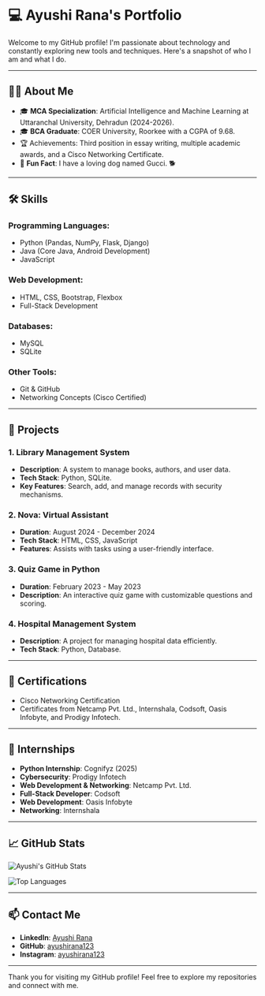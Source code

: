 # 💻 Ayushi Rana's Portfolio

Welcome to my GitHub profile! I'm passionate about technology and constantly exploring new tools and techniques. Here's a snapshot of who I am and what I do.

---

## 👩‍💻 About Me

- 🎓 **MCA Specialization**: Artificial Intelligence and Machine Learning at Uttaranchal University, Dehradun (2024-2026).
- 🎓 **BCA Graduate**: COER University, Roorkee with a CGPA of 9.68.
- 🏆 Achievements: Third position in essay writing, multiple academic awards, and a Cisco Networking Certificate.
- 🐾 **Fun Fact**: I have a loving dog named Gucci. 🐕

---

## 🛠️ Skills

### Programming Languages:
- Python (Pandas, NumPy, Flask, Django)
- Java (Core Java, Android Development)
- JavaScript

### Web Development:
- HTML, CSS, Bootstrap, Flexbox
- Full-Stack Development

### Databases:
- MySQL
- SQLite

### Other Tools:
- Git & GitHub
- Networking Concepts (Cisco Certified)

---

## 📂 Projects

### 1. **Library Management System**
- **Description**: A system to manage books, authors, and user data.
- **Tech Stack**: Python, SQLite.
- **Key Features**: Search, add, and manage records with security mechanisms.

### 2. **Nova: Virtual Assistant**
- **Duration**: August 2024 - December 2024
- **Tech Stack**: HTML, CSS, JavaScript
- **Features**: Assists with tasks using a user-friendly interface.

### 3. **Quiz Game in Python**
- **Duration**: February 2023 - May 2023
- **Description**: An interactive quiz game with customizable questions and scoring.

### 4. **Hospital Management System**
- **Description**: A project for managing hospital data efficiently.
- **Tech Stack**: Python, Database.

---

## 🌟 Certifications

- Cisco Networking Certification
- Certificates from Netcamp Pvt. Ltd., Internshala, Codsoft, Oasis Infobyte, and Prodigy Infotech.

---

## 🏢 Internships

- **Python Internship**: Cognifyz (2025)
- **Cybersecurity**: Prodigy Infotech
- **Web Development & Networking**: Netcamp Pvt. Ltd.
- **Full-Stack Developer**: Codsoft
- **Web Development**: Oasis Infobyte
- **Networking**: Internshala

---

## 📈 GitHub Stats

![Ayushi's GitHub Stats](https://github-readme-stats.vercel.app/api?username=ayushirana123&show_icons=true&theme=radical)

![Top Languages](https://github-readme-stats.vercel.app/api/top-langs/?username=ayushirana123&layout=compact&theme=radical)

---

## 📫 Contact Me

- **LinkedIn**: [Ayushi Rana](https://www.linkedin.com/in/ayushi-rana)
- **GitHub**: [ayushirana123](https://github.com/ayushirana123)
- **Instagram**: [ayushirana123](https://instagram.com/ayushirana123)

---

Thank you for visiting my GitHub profile! Feel free to explore my repositories and connect with me.
